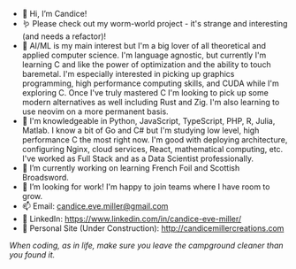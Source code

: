 - 👋 Hi, I’m Candice!
- 🪱 Please check out my worm-world project - it's strange and interesting (and needs a refactor)!
- 👀 AI/ML is my main interest but I'm a big lover of all theoretical and applied computer science. I'm language agnostic, but currently I'm learning C and like the power of optimization and the ability to touch baremetal. I'm especially interested in picking up graphics programming, high performance computing skills, and CUDA while I'm exploring C. Once I've truly mastered C I'm looking to pick up some modern alternatives as well including Rust and Zig. I'm also learning to use neovim on a more permanent basis.
- 🧠 I'm knowledgeable in Python, JavaScript, TypeScript, PHP, R, Julia, Matlab. I know a bit of Go and C# but I'm studying low level, high performance C the most right now. I'm good with deploying architecture, configuring Nginx, cloud services, React, mathematical computing, etc. I've worked as Full Stack and as a Data Scientist professionally.
- 🌱 I’m currently working on learning French Foil and Scottish Broadsword.
- 💞️ I’m looking for work! I'm happy to join teams where I have room to grow.
- 📫 Email: candice.eve.miller@gmail.com
- 💼 LinkedIn: https://www.linkedin.com/in/candice-eve-miller/
- 🌈 Personal Site (Under Construction): http://candicemillercreations.com

*When coding, as in life, make sure you leave the campground cleaner than you found it.*
